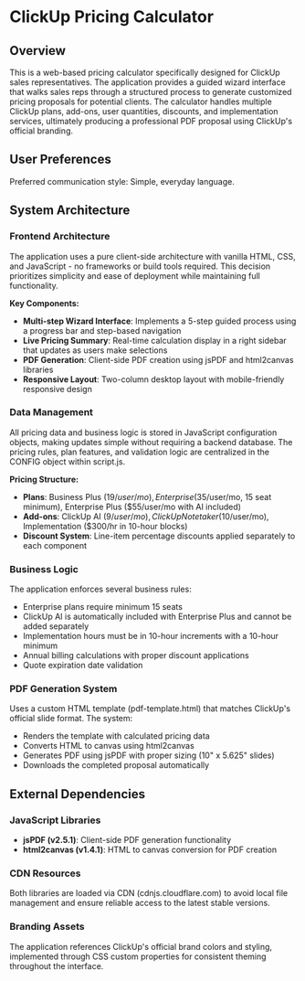 # ClickUp Pricing Calculator

## Overview

This is a web-based pricing calculator specifically designed for ClickUp sales representatives. The application provides a guided wizard interface that walks sales reps through a structured process to generate customized pricing proposals for potential clients. The calculator handles multiple ClickUp plans, add-ons, user quantities, discounts, and implementation services, ultimately producing a professional PDF proposal using ClickUp's official branding.

## User Preferences

Preferred communication style: Simple, everyday language.

## System Architecture

### Frontend Architecture
The application uses a pure client-side architecture with vanilla HTML, CSS, and JavaScript - no frameworks or build tools required. This decision prioritizes simplicity and ease of deployment while maintaining full functionality.

**Key Components:**
- **Multi-step Wizard Interface**: Implements a 5-step guided process using a progress bar and step-based navigation
- **Live Pricing Summary**: Real-time calculation display in a right sidebar that updates as users make selections
- **PDF Generation**: Client-side PDF creation using jsPDF and html2canvas libraries
- **Responsive Layout**: Two-column desktop layout with mobile-friendly responsive design

### Data Management
All pricing data and business logic is stored in JavaScript configuration objects, making updates simple without requiring a backend database. The pricing rules, plan features, and validation logic are centralized in the CONFIG object within script.js.

**Pricing Structure:**
- **Plans**: Business Plus ($19/user/mo), Enterprise ($35/user/mo, 15 seat minimum), Enterprise Plus ($55/user/mo with AI included)
- **Add-ons**: ClickUp AI ($9/user/mo), ClickUp Notetaker ($10/user/mo), Implementation ($300/hr in 10-hour blocks)
- **Discount System**: Line-item percentage discounts applied separately to each component

### Business Logic
The application enforces several business rules:
- Enterprise plans require minimum 15 seats
- ClickUp AI is automatically included with Enterprise Plus and cannot be added separately
- Implementation hours must be in 10-hour increments with a 10-hour minimum
- Annual billing calculations with proper discount applications
- Quote expiration date validation

### PDF Generation System
Uses a custom HTML template (pdf-template.html) that matches ClickUp's official slide format. The system:
- Renders the template with calculated pricing data
- Converts HTML to canvas using html2canvas
- Generates PDF using jsPDF with proper sizing (10" x 5.625" slides)
- Downloads the completed proposal automatically

## External Dependencies

### JavaScript Libraries
- **jsPDF (v2.5.1)**: Client-side PDF generation functionality
- **html2canvas (v1.4.1)**: HTML to canvas conversion for PDF creation

### CDN Resources
Both libraries are loaded via CDN (cdnjs.cloudflare.com) to avoid local file management and ensure reliable access to the latest stable versions.

### Branding Assets
The application references ClickUp's official brand colors and styling, implemented through CSS custom properties for consistent theming throughout the interface.